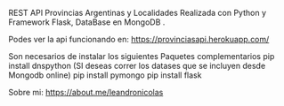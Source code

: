 REST API Provincias Argentinas y Localidades
Realizada con Python y Framework Flask,  DataBase en MongoDB .

Podes ver la api funcionando en:
https://provinciasapi.herokuapp.com/


Son necesarios de instalar los siguientes Paquetes complementarios
pip install dnspython (SI deseas correr los datases que se incluyen desde Mongodb online)
pip install pymongo 
pip install flask



Sobre mi:
https://about.me/leandronicolas




